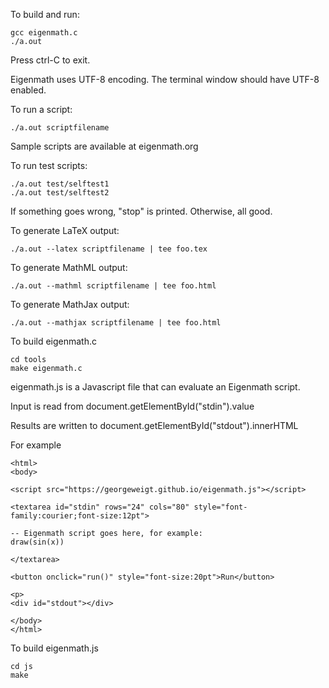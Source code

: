 To build and run:

	gcc eigenmath.c
	./a.out

Press ctrl-C to exit.

Eigenmath uses UTF-8 encoding. The terminal window should have UTF-8 enabled.

To run a script:

	./a.out scriptfilename

Sample scripts are available at eigenmath.org

To run test scripts:

	./a.out test/selftest1
	./a.out test/selftest2

If something goes wrong, "stop" is printed.
Otherwise, all good.

To generate LaTeX output:

	./a.out --latex scriptfilename | tee foo.tex

To generate MathML output:

	./a.out --mathml scriptfilename | tee foo.html

To generate MathJax output:

	./a.out --mathjax scriptfilename | tee foo.html

To build eigenmath.c

	cd tools
	make eigenmath.c

eigenmath.js is a Javascript file that can evaluate an Eigenmath script.

Input is read from document.getElementById("stdin").value

Results are written to document.getElementById("stdout").innerHTML

For example

	<html>
	<body>

	<script src="https://georgeweigt.github.io/eigenmath.js"></script>

	<textarea id="stdin" rows="24" cols="80" style="font-family:courier;font-size:12pt">

	-- Eigenmath script goes here, for example:
	draw(sin(x))

	</textarea>

	<button onclick="run()" style="font-size:20pt">Run</button>

	<p>
	<div id="stdout"></div>

	</body>
	</html>

To build eigenmath.js

	cd js
	make

